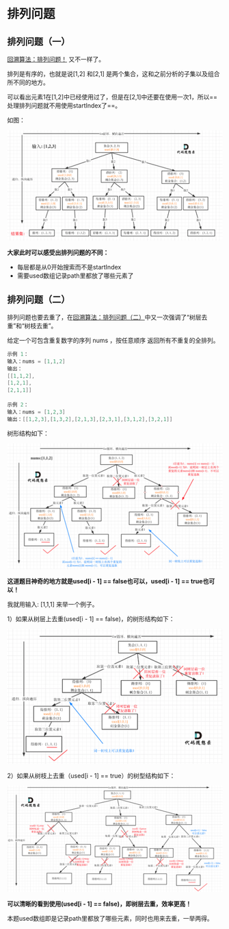 

# 排列问题

## 排列问题（一）

[回溯算法：排列问题！](https://mp.weixin.qq.com/s/SCOjeMX1t41wcvJq49GhMw) 又不一样了。

排列是有序的，也就是说[1,2] 和[2,1] 是两个集合，这和之前分析的子集以及组合所不同的地方。

可以看出元素1在[1,2]中已经使用过了，但是在[2,1]中还要在使用一次1，所以==处理排列问题就不用使用startIndex了==。

如图：

<img src="https://raw.githubusercontent.com/DaiDuncan/PicUploader/main/img2/20210403154048.png" alt="46.全排列" style="zoom: 50%;" />

**大家此时可以感受出排列问题的不同：**

* 每层都是从0开始搜索而不是startIndex
* 需要used数组记录path里都放了哪些元素了

## 排列问题（二）

排列问题也要去重了，在[回溯算法：排列问题（二）](https://mp.weixin.qq.com/s/9L8h3WqRP_h8LLWNT34YlA)中又一次强调了“树层去重”和“树枝去重”。

给定一个可包含重复数字的序列 nums ，按任意顺序 返回所有不重复的全排列。

```c++
示例 1：
输入：nums = [1,1,2]
输出：
[[1,1,2],
[1,2,1],
[2,1,1]]

示例 2：
输入：nums = [1,2,3]
输出：[[1,2,3],[1,3,2],[2,1,3],[2,3,1],[3,1,2],[3,2,1]]
```

树形结构如下：

<img src="https://raw.githubusercontent.com/DaiDuncan/PicUploader/main/img2/20210403154146.png" alt="47.全排列II1" style="zoom:50%;" />

**这道题目神奇的地方就是used[i - 1] == false也可以，used[i - 1] == true也可以！**

我就用输入: [1,1,1] 来举一个例子。

1）如果从树层上去重(used[i - 1] == false)，的树形结构如下：

<img src="https://raw.githubusercontent.com/DaiDuncan/PicUploader/main/img2/20210403154457.png" alt="47.全排列II2.png" style="zoom:50%;" />

2）如果从树枝上去重（used[i - 1] == true）的树型结构如下：

<img src="https://raw.githubusercontent.com/DaiDuncan/PicUploader/main/img2/20210403154526.png" alt="47.全排列II3" style="zoom:50%;" />

**可以清晰的看到使用(used[i - 1] == false)，即树层去重，效率更高！**

本题used数组即是记录path里都放了哪些元素，同时也用来去重，一举两得。